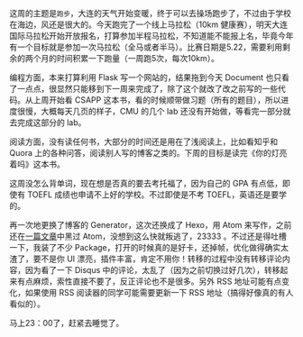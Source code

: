 
这周的主题是`跑步`，大连的天气开始变暖，终于可以去操场跑步了，不过由于学校在海边，风还是很大的。今天跑完了一个线上马拉松（10km 健康赛），明天大连国际马拉松开始开放报名，打算参加半程马拉松，不知道能不能报上名，毕竟今年有一个目标就是参加一次马拉松（全马或者半马）。比赛日期是5.22，需要利用剩余的两个月的时间积累一下跑量（一周跑5次，每次10km）。

编程方面，本来打算利用 Flask 写一个网站的，结果拖到今天 Document 也只看了一点点，很显然只能移到下一周来完成了，除了这个就改了改之前写的一些代码。从上周开始看 CSAPP 这本书，看的时候顺带做习题（所有的题目），所以进度很慢，大概每天几页的样子，CMU 的几个 lab 还没有开始做，等看完一部分就去完成这部分的 lab。

阅读方面，没有读任何书，大部分的时间还是用在了浅阅读上，比如看知乎和 Quora 上的各种问答，阅读别人写的博客之类的。下周的目标是读完《你的灯亮着吗》这本书。

这周没怎么背单词，现在想是否真的要去考托福了，因为自己的 GPA 有点低，即使有 TOEFL 成绩也申请不上好的学校。不过即使是不考 TOEFL，英语还是要学的。

再一次地更换了博客的 Generator，这次还换成了 Hexo，用 Atom 来写作，之前还在[一篇文章][1]中黑过 Atom，没想到这么快就叛逃了，23333 。不过还是得吐槽一下，我装了不少 Package，打开的时候真的是好卡，还掉帧，优化做得确实太渣了，要不是你 UI 漂亮，插件丰富，肯定不用你！转移的过程中没有转移评论内容，因为看了一下 Disqus 中的评论，太乱了（因为之前切换过好几次），转移起来有点麻烦，索性直接不要了，反正评论也不是很多。另外 RSS 地址可能有点变化，如果使用 RSS 阅读器的同学可能需要更新一下 RSS 地址（搞得好像真的有人看似的）。

马上23：00了，赶紧去睡觉了。

[1]:	http://forrestchang.github.io/2016/02/13/self-learning-guide/